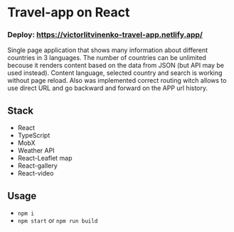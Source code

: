 # Travel-app on React
### Deploy: https://victorlitvinenko-travel-app.netlify.app/
Single page application that shows many information about different countries in 3 languages. The number of countries can be unlimited becouse it renders content based on the data from JSON (but API may be used instead). Content language, selected country and search is working without page reload. Also was implemented correct routing witch allows to use direct URL and go backward and forward on the APP url history.

## Stack
- React
- TypeScript
- MobX
- Weather API
- React-Leaflet map
- React-gallery
- React-video

## Usage
- ```npm i```
- ```npm start``` or ```npm run build```
